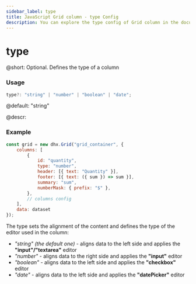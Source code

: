 ```yaml
---
sidebar_label: type
title: JavaScript Grid column - type Config 
description: You can explore the type config of Grid column in the documentation of the DHTMLX JavaScript UI library. Browse developer guides and API reference, try out code examples and live demos, and download a free 30-day evaluation version of DHTMLX Suite.
---
```


# type

@short: Optional. Defines the type of a column

### Usage

~~~jsx
type?: "string" | "number" | "boolean" | "date";
~~~

@default: "string"

@descr:
### Example

~~~jsx
const grid = new dhx.Grid("grid_container", {
    columns: [
        {
            id: "quantity",
            type: "number",
            header: [{ text: "Quantity" }],
            footer: [{ text: ({ sum }) => sum }],
            summary: "sum",
            numberMask: { prefix: "$" },
        },
        // columns config
    ],
    data: dataset
});
~~~

The type sets the alignment of the content and defines the type of the editor used in the column:
- *"string" (the default one)* - aligns data to the left side and applies the **"input"/"textarea"** editor
- *"number"* - aligns data to the right side and applies the **"input"** editor
- *"boolean"* - aligns data to the left side and applies the **"checkbox"** editor
- *"date"* - aligns data to the left side and applies the **"datePicker"** editor

